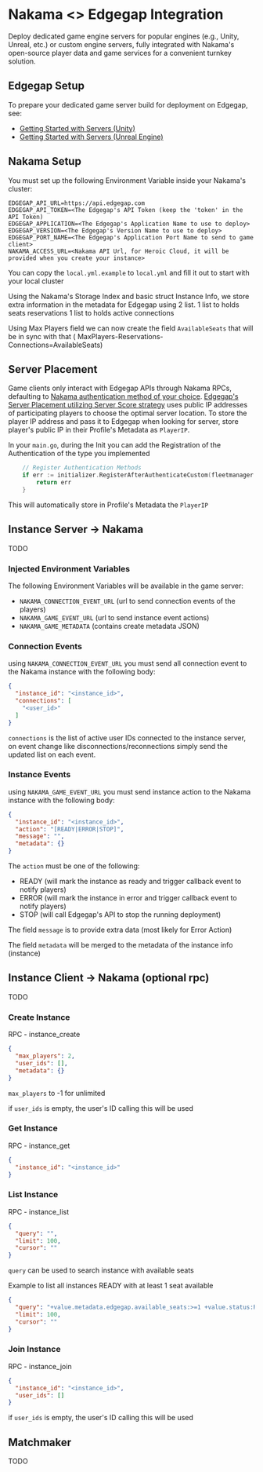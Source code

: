 # Nakama <> Edgegap Integration

Deploy dedicated game engine servers for popular engines (e.g., Unity, Unreal, etc.) or custom engine servers, fully integrated with Nakama's open-source player data and game services for a convenient turnkey solution.

## Edgegap Setup

To prepare your dedicated game server build for deployment on Edgegap, see:
- [Getting Started with Servers (Unity)](https://docs.edgegap.com/learn/unity-games/getting-started-with-servers)
- [Getting Started with Servers (Unreal Engine)](https://docs.edgegap.com/learn/unreal-engine-games/getting-started-with-servers)

## Nakama Setup

You must set up the following Environment Variable inside your Nakama's cluster:
```shell
EDGEGAP_API_URL=https://api.edgegap.com
EDGEGAP_API_TOKEN=<The Edgegap's API Token (keep the 'token' in the API Token)
EDGEGAP_APPLICATION=<The Edgegap's Application Name to use to deploy>
EDGEGAP_VERSION=<The Edgegap's Version Name to use to deploy>
EDGEGAP_PORT_NAME=<The Edgegap's Application Port Name to send to game client>
NAKAMA_ACCESS_URL=<Nakama API Url, for Heroic Cloud, it will be provided when you create your instance>
```

You can copy the `local.yml.example` to `local.yml` and fill it out to start with your local cluster

Using the Nakama's Storage Index and basic struct Instance Info,
we store extra information in the metadata for Edgegap using 2 list.
1 list to holds seats reservations
1 list to holds active connections

Using Max Players field we can now create the field `AvailableSeats` that will be in sync with that (
MaxPlayers-Reservations-Connections=AvailableSeats)

## Server Placement

Game clients only interact with Edgegap APIs through Nakama RPCs, defaulting to [Nakama authentication method of your choice](https://heroiclabs.com/docs/nakama/concepts/authentication/). [Edgegap's Server Placement utilizing Server Score strategy](https://docs.edgegap.com/learn/advanced-features/deployments#1-server-score-strategy-best-practice) uses public IP addresses of participating players to choose the optimal server location. To store the player IP address and pass it to Edgegap when looking for server, store player's public IP in their Profile's Metadata as `PlayerIP`.

In your `main.go`, during the Init you can add the Registration of the Authentication of the type you implemented

```go
    // Register Authentication Methods
    if err := initializer.RegisterAfterAuthenticateCustom(fleetmanager.OnAuthenticateUpdateCustom); err != nil {
        return err
    }
```

This will automatically store in Profile's Metadata the `PlayerIP`

## Instance Server -> Nakama

TODO

### Injected Environment Variables

The following Environment Variables will be available in the game server:

- `NAKAMA_CONNECTION_EVENT_URL` (url to send connection events of the players)
- `NAKAMA_GAME_EVENT_URL` (url to send instance event actions)
- `NAKAMA_GAME_METADATA` (contains create metadata JSON)

### Connection Events

using `NAKAMA_CONNECTION_EVENT_URL` you must send all connection event
to the Nakama instance with the following body:

```json
{
  "instance_id": "<instance_id>",
  "connections": [
    "<user_id>"
  ]
}
```

`connections` is the list of active user IDs connected to the instance server, on event change like
disconnections/reconnections
simply send the updated list on each event.

### Instance Events

using `NAKAMA_GAME_EVENT_URL` you must send instance action
to the Nakama instance with the following body:

```json
{
  "instance_id": "<instance_id>",
  "action": "[READY|ERROR|STOP]",
  "message": "",
  "metadata": {}
}
```

The `action` must be one of the following:

- READY (will mark the instance as ready and trigger callback event to notify players)
- ERROR (will mark the instance in error and trigger callback event to notify players)
- STOP (will call Edgegap's API to stop the running deployment)

The field `message` is to provide extra data (most likely for Error Action)

The field `metadata` will be merged to the metadata of the instance info (instance)

## Instance Client -> Nakama (optional rpc)

TODO 

### Create Instance

RPC - instance_create

```json
{
  "max_players": 2,
  "user_ids": [],
  "metadata": {}
}
```

`max_players` to -1 for unlimited

if `user_ids` is empty, the user's ID calling this will be used

### Get Instance

RPC - instance_get

```json
{
  "instance_id": "<instance_id>"
}
```

### List Instance

RPC - instance_list

```json
{
  "query": "",
  "limit": 100,
  "cursor": ""
}
```

`query` can be used to search instance with available seats

Example to list all instances READY with at least 1 seat available

```json
{
  "query": "+value.metadata.edgegap.available_seats:>=1 +value.status:READY",
  "limit": 100,
  "cursor": ""
}

```

### Join Instance

RPC - instance_join

```json
{
  "instance_id": "<instance_id>",
  "user_ids": []
}
```

if `user_ids` is empty, the user's ID calling this will be used


## Matchmaker

TODO
